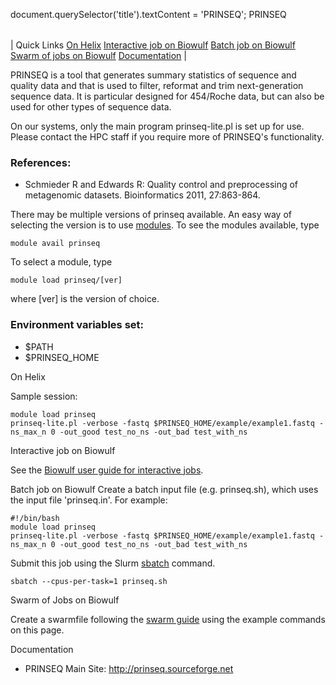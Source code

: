 

document.querySelector('title').textContent = 'PRINSEQ';
PRINSEQ


|  |
| --- |
| 
Quick Links
[On Helix](#helix)
[Interactive job on Biowulf](#int)
[Batch job on Biowulf](#sbatch)
[Swarm of jobs on Biowulf](#swarm)
[Documentation](#doc)
 |



PRINSEQ is a tool that generates summary statistics of sequence and quality data and that is used to filter, reformat and trim next-generation sequence data. It is particular designed for 454/Roche data, but can also be used for other types of sequence data.




On our systems, only the main program prinseq-lite.pl is set up for use. Please contact the HPC staff if you require more of PRINSEQ's functionality.



### References:


* Schmieder R and Edwards R: Quality control and preprocessing of metagenomic datasets. Bioinformatics 2011, 27:863-864.


There may be multiple versions of prinseq available. An easy way of selecting the version is to use [modules](/apps/modules.html). To see the modules available, type



```
module avail prinseq
```

To select a module, type



```
module load prinseq/[ver]
```

where [ver] is the version of choice.


### Environment variables set:


* $PATH
* $PRINSEQ\_HOME


On Helix

Sample session:

```
module load prinseq
prinseq-lite.pl -verbose -fastq $PRINSEQ_HOME/example/example1.fastq -ns_max_n 0 -out_good test_no_ns -out_bad test_with_ns

```

Interactive job on Biowulf

See the [Biowulf user guide for interactive jobs](https://hpc.nih.gov/docs/userguide.html#int).



Batch job on Biowulf
Create a batch input file (e.g. prinseq.sh), which uses the input file 'prinseq.in'. For example:



```
#!/bin/bash
module load prinseq
prinseq-lite.pl -verbose -fastq $PRINSEQ_HOME/example/example1.fastq -ns_max_n 0 -out_good test_no_ns -out_bad test_with_ns

```

Submit this job using the Slurm [sbatch](/docs/userguide.html) command.



```
sbatch --cpus-per-task=1 prinseq.sh
```

Swarm of Jobs on Biowulf

Create a swarmfile following the [swarm guide](https://hpc.nih.gov/apps/swarm.html) using the example commands on this page.



Documentation
* PRINSEQ Main Site: <http://prinseq.sourceforge.net>






